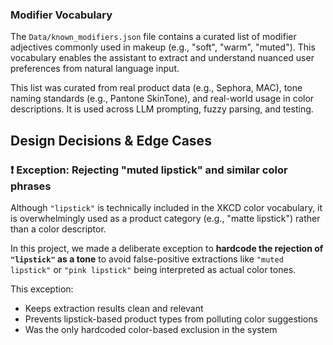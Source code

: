 ### Modifier Vocabulary

The `Data/known_modifiers.json` file contains a curated list of modifier adjectives commonly used in makeup (e.g., "soft", "warm", "muted"). This vocabulary enables the assistant to extract and understand nuanced user preferences from natural language input.

This list was curated from real product data (e.g., Sephora, MAC), tone naming standards (e.g., Pantone SkinTone), and real-world usage in color descriptions. It is used across LLM prompting, fuzzy parsing, and testing.



## Design Decisions & Edge Cases

### ❗ Exception: Rejecting "muted lipstick" and similar color phrases

Although `"lipstick"` is technically included in the XKCD color vocabulary, it is overwhelmingly used as a product category (e.g., "matte lipstick") rather than a color descriptor.

In this project, we made a deliberate exception to **hardcode the rejection of `"lipstick"` as a tone** to avoid false-positive extractions like `"muted lipstick"` or `"pink lipstick"` being interpreted as actual color tones.

This exception:
- Keeps extraction results clean and relevant
- Prevents lipstick-based product types from polluting color suggestions
- Was the only hardcoded color-based exclusion in the system
